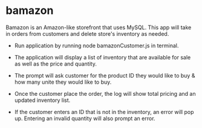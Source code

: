 # bamazon

Bamazon is an Amazon-like storefront that uses MySQL. This app will take in orders from customers and delete store's inventory as needed. 

* Run application by running node bamazonCustomer.js in terminal. 

* The application will display a list of inventory that are available for sale as well as the price and quantity. 

* The prompt will ask customer for the product ID they would like to buy & how many unite they would like to buy. 

* Once the customer place the order, the log will show total pricing and an updated inventory list. 

* If the customer enters an ID that is not in the inventory, an error will pop up. Entering an invalid quantity will also prompt an error. 


